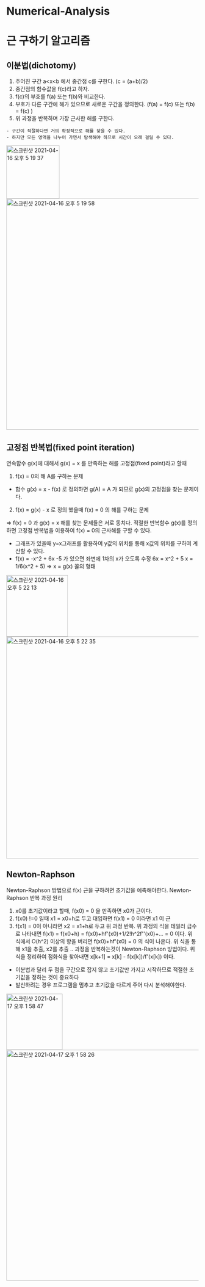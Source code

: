 # Numerical-Analysis

# 근 구하기 알고리즘

## 이분법(dichotomy)
  1) 주어진 구간 a<x<b 에서 중간점 c를 구한다. (c = (a+b)/2)
  2) 중간점의 함수값을 f(c)라고 하자.
  3) f(c)의 부호를 f(a) 또는 f(b)와 비교한다.
  4) 부호가 다른 구간에 해가 있으므로 새로운 구간을 정의한다. (f(a) = f(c) 또는 f(b) = f(c) )
  5) 위 과정을 반복하며 가장 근사한 해를 구한다.

    - 구간이 적절하다면 거의 확정적으로 해를 찾을 수 있다.
    - 하지만 모든 영역을 나누어 가면서 탐색해야 하므로 시간이 오래 걸릴 수 있다.
<img width="139" alt="스크린샷 2021-04-16 오후 5 19 37" src="https://user-images.githubusercontent.com/46489446/114994628-ed389e00-9ed7-11eb-8c0c-d7aec3d80c39.png">
<img width="606" alt="스크린샷 2021-04-16 오후 5 19 58" src="https://user-images.githubusercontent.com/46489446/114994667-f9bcf680-9ed7-11eb-9c16-0ee74f7ffb40.png">

## 고정점 반복법(fixed point iteration)

  연속함수 g(x)에 대해서 g(x) = x 를 만족하는 해를 고정점(fixed point)라고 할때
  1. f(x) = 0의 해 A를 구하는 문제
  - 함수 g(x) = x - f(x) 로 정의하면 g(A) = A 가 되므로 g(x)의 고정점을 찾는 문제이다.
  2. f(x) = g(x) - x 로 정의 했을때 f(x) = 0 의 해를 구하는 문제

  => f(x) = 0 과 g(x) = x 해를 찾는 문제들은 서로 동치다.
  적절한 반복함수 g(x)를 정의하면 고정점 반복법을 이용하여 f(x) = 0의 근사해를 구할 수 있다.

  - 그래프가 있을때 y=x그래프를 활용하여 y값의 위치를 통해 x값의 위치를 구하여 계산할 수 있다.
  - f(x) = -x^2 + 6x -5 가 있으면 좌변에 1차의 x가 오도록 수정
  6x = x^2 + 5
  x = 1/6(x^2 + 5)
  => x = g(x) 꼴의 형태

<img width="161" alt="스크린샷 2021-04-16 오후 5 22 13" src="https://user-images.githubusercontent.com/46489446/114994942-4accea80-9ed8-11eb-9452-f689bbd3c674.png">
<img width="582" alt="스크린샷 2021-04-16 오후 5 22 35" src="https://user-images.githubusercontent.com/46489446/114995014-58827000-9ed8-11eb-8cee-a49d0378978f.png">

## Newton-Raphson
  Newton-Raphson 방법으로 f(x) 근을 구하려면 초기값을 예측해야한다.
  Newton-Raphson 반복 과정 원리
  1) x0를 초기값이라고 할때, f(x0) = 0 을 만족하면 x0가 근이다.
  2) f(x0) !=0 일때 x1 = x0+h로 두고 대입하면 f(x1) = 0 이라면 x1 이 근
  3) f(x1) = 0이 아니라면 x2 = x1+h로 두고 위 과정 반복.
  위 과정의 식을 테일러 급수로 나타내면 f(x1) = f(x0+h) = f(x0)+hf'(x0)+1/2!h^2f''(x0)+... = 0 이다.
  위 식에서 O(h^2) 이상의 항을 버리면 f(x0)+hf'(x0) = 0 의 식이 나온다. 
  위 식을 통해 x1을 추출, x2를 추출 .. 과정을 반복하는것이 Newton-Raphson 방법이다.
  위 식을 정리하여 점화식을 찾아내면 x[k+1] = x[k] - f(x[k])/f'(x[k]) 이다. 

  - 이분법과 달리 두 점을 구간으로 잡지 않고 초기값만 가지고 시작하므로 적절한 초기값을 정하는 것이 중요하다
  - 발산하려는 경우 프로그램을 멈추고 초기값을 다르게 주어 다시 분석해야한다.

<img width="147" alt="스크린샷 2021-04-17 오후 1 58 47" src="https://user-images.githubusercontent.com/46489446/115102311-09dedf80-9f85-11eb-9294-d3fb42f0857c.png">
<img width="605" alt="스크린샷 2021-04-17 오후 1 58 26" src="https://user-images.githubusercontent.com/46489446/115102303-fdf31d80-9f84-11eb-915a-2c6f1e087592.png">

